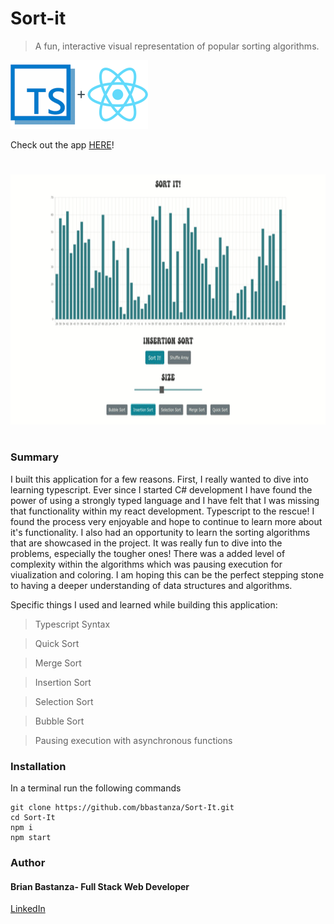 # Sort-it

> A fun, interactive visual representation of popular sorting algorithms.


![typescript-react](MDimages/typescript-react.png)

Check out the app [HERE](https://suspicious-bassi-689da4.netlify.app/)!

#

<div align="center">
  <img width="600" height="400" src="MDimages/screencast.gif">
</div>

#

### Summary
I built this application for a few reasons. First, I really wanted to dive into 
learning typescript. Ever since I started C# development I have found the 
power of using a strongly typed language and I have felt that I was missing
that functionality within my react development. Typescript to the rescue!
I found the process very enjoyable and hope to continue to learn more about it's 
functionality. I also had an opportunity to learn the sorting algorithms 
that are showcased in the project. It was really fun to dive into the problems,
especially the tougher ones! There was a added level of complexity within the algorithms
which was pausing execution for viualization and coloring. I am hoping this can be 
the perfect stepping stone to having a deeper understanding of data structures 
and algorithms.
    
Specific things I used and learned while building this application:

> Typescript Syntax

> Quick Sort

> Merge Sort

> Insertion Sort

> Selection Sort

> Bubble Sort

> Pausing execution with asynchronous functions

### Installation

In a terminal run the following commands

```
git clone https://github.com/bbastanza/Sort-It.git
cd Sort-It
npm i
npm start
```

### Author

#### Brian Bastanza- Full Stack Web Developer

[LinkedIn](https://www.linkedin.com/in/bbastanza)
